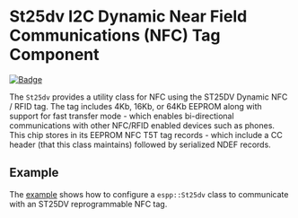 # St25dv I2C Dynamic Near Field Communications (NFC) Tag Component

[![Badge](https://components.espressif.com/components/espp/st25dv/badge.svg)](https://components.espressif.com/components/espp/st25dv)

The `St25dv` provides a utility class for NFC using the ST25DV Dynamic NFC /
RFID tag. The tag includes 4Kb, 16Kb, or 64Kb EEPROM along with support for fast
transfer mode - which enables bi-directional communications with other NFC/RFID
enabled devices such as phones. This chip stores in its EEPROM NFC T5T tag
records - which include a CC header (that this class maintains) followed by
serialized NDEF records.

## Example

The [example](./example) shows how to configure a `espp::St25dv` class to
communicate with an ST25DV reprogrammable NFC tag.

